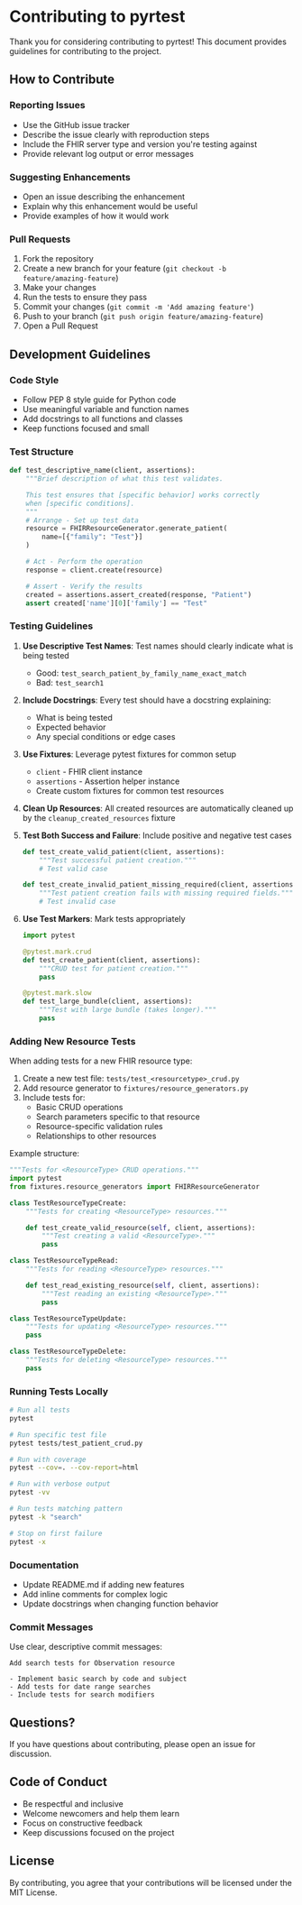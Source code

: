 # Contributing to pyrtest

Thank you for considering contributing to pyrtest! This document provides guidelines for contributing to the project.

## How to Contribute

### Reporting Issues

- Use the GitHub issue tracker
- Describe the issue clearly with reproduction steps
- Include the FHIR server type and version you're testing against
- Provide relevant log output or error messages

### Suggesting Enhancements

- Open an issue describing the enhancement
- Explain why this enhancement would be useful
- Provide examples of how it would work

### Pull Requests

1. Fork the repository
2. Create a new branch for your feature (`git checkout -b feature/amazing-feature`)
3. Make your changes
4. Run the tests to ensure they pass
5. Commit your changes (`git commit -m 'Add amazing feature'`)
6. Push to your branch (`git push origin feature/amazing-feature`)
7. Open a Pull Request

## Development Guidelines

### Code Style

- Follow PEP 8 style guide for Python code
- Use meaningful variable and function names
- Add docstrings to all functions and classes
- Keep functions focused and small

### Test Structure

```python
def test_descriptive_name(client, assertions):
    """Brief description of what this test validates.

    This test ensures that [specific behavior] works correctly
    when [specific conditions].
    """
    # Arrange - Set up test data
    resource = FHIRResourceGenerator.generate_patient(
        name=[{"family": "Test"}]
    )

    # Act - Perform the operation
    response = client.create(resource)

    # Assert - Verify the results
    created = assertions.assert_created(response, "Patient")
    assert created['name'][0]['family'] == "Test"
```

### Testing Guidelines

1. **Use Descriptive Test Names**: Test names should clearly indicate what is being tested
   - Good: `test_search_patient_by_family_name_exact_match`
   - Bad: `test_search1`

2. **Include Docstrings**: Every test should have a docstring explaining:
   - What is being tested
   - Expected behavior
   - Any special conditions or edge cases

3. **Use Fixtures**: Leverage pytest fixtures for common setup
   - `client` - FHIR client instance
   - `assertions` - Assertion helper instance
   - Create custom fixtures for common test resources

4. **Clean Up Resources**: All created resources are automatically cleaned up by the `cleanup_created_resources` fixture

5. **Test Both Success and Failure**: Include positive and negative test cases
   ```python
   def test_create_valid_patient(client, assertions):
       """Test successful patient creation."""
       # Test valid case

   def test_create_invalid_patient_missing_required(client, assertions):
       """Test patient creation fails with missing required fields."""
       # Test invalid case
   ```

6. **Use Test Markers**: Mark tests appropriately
   ```python
   import pytest

   @pytest.mark.crud
   def test_create_patient(client, assertions):
       """CRUD test for patient creation."""
       pass

   @pytest.mark.slow
   def test_large_bundle(client, assertions):
       """Test with large bundle (takes longer)."""
       pass
   ```

### Adding New Resource Tests

When adding tests for a new FHIR resource type:

1. Create a new test file: `tests/test_<resourcetype>_crud.py`
2. Add resource generator to `fixtures/resource_generators.py`
3. Include tests for:
   - Basic CRUD operations
   - Search parameters specific to that resource
   - Resource-specific validation rules
   - Relationships to other resources

Example structure:
```python
"""Tests for <ResourceType> CRUD operations."""
import pytest
from fixtures.resource_generators import FHIRResourceGenerator

class TestResourceTypeCreate:
    """Tests for creating <ResourceType> resources."""

    def test_create_valid_resource(self, client, assertions):
        """Test creating a valid <ResourceType>."""
        pass

class TestResourceTypeRead:
    """Tests for reading <ResourceType> resources."""

    def test_read_existing_resource(self, client, assertions):
        """Test reading an existing <ResourceType>."""
        pass

class TestResourceTypeUpdate:
    """Tests for updating <ResourceType> resources."""
    pass

class TestResourceTypeDelete:
    """Tests for deleting <ResourceType> resources."""
    pass
```

### Running Tests Locally

```bash
# Run all tests
pytest

# Run specific test file
pytest tests/test_patient_crud.py

# Run with coverage
pytest --cov=. --cov-report=html

# Run with verbose output
pytest -vv

# Run tests matching pattern
pytest -k "search"

# Stop on first failure
pytest -x
```

### Documentation

- Update README.md if adding new features
- Add inline comments for complex logic
- Update docstrings when changing function behavior

### Commit Messages

Use clear, descriptive commit messages:

```
Add search tests for Observation resource

- Implement basic search by code and subject
- Add tests for date range searches
- Include tests for search modifiers
```

## Questions?

If you have questions about contributing, please open an issue for discussion.

## Code of Conduct

- Be respectful and inclusive
- Welcome newcomers and help them learn
- Focus on constructive feedback
- Keep discussions focused on the project

## License

By contributing, you agree that your contributions will be licensed under the MIT License.
